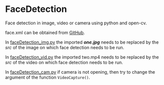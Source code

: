 # FaceDetection
Face detection in image, video or camera using python and open-cv.

face.xml can be obtained from [GitHub](https://github.com/opencv/opencv/blob/master/data/haarcascades/haarcascade_frontalface_default.xml).

In [faceDetection_img.py](https://github.com/sripesh/FaceDetection/blob/main/faceDetection_img.py) the imported ***one.jpg*** needs to be replaced by the *src* of the image on which face detection needs to be run.

In [faceDetection_vid.py](https://github.com/sripesh/FaceDetection/blob/main/faceDetection_vid.py) the imported <emp>two.mp4</emp> needs to be replaced by the *src* of the video on which face detection needs to be run.

In [faceDetection_cam.py](https://github.com/sripesh/FaceDetection/blob/main/faceDetection_cam.py) if camera is not opening, then try to change the argument of the function `VideoCapture()`.